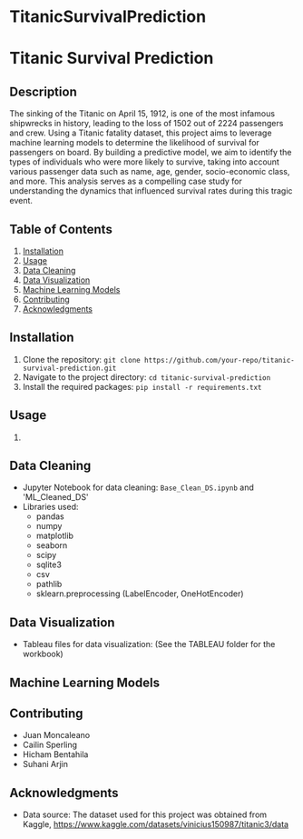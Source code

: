 # TitanicSurvivalPrediction
# Titanic Survival Prediction

## Description

The sinking of the Titanic on April 15, 1912, is one of the most infamous shipwrecks in history, leading to the loss of 1502 out of 2224 passengers and crew. Using a Titanic fatality dataset, this project aims to leverage machine learning models to determine the likelihood of survival for passengers on board. By building a predictive model, we aim to identify the types of individuals who were more likely to survive, taking into account various passenger data such as name, age, gender, socio-economic class, and more. This analysis serves as a compelling case study for understanding the dynamics that influenced survival rates during this tragic event.

## Table of Contents

1. [Installation](#installation)
2. [Usage](#usage)
3. [Data Cleaning](#data-cleaning)
4. [Data Visualization](#data-visualization)
5. [Machine Learning Models](#machine-learning-models)
6. [Contributing](#contributing)
7. [Acknowledgments](#acknowledgments)

## Installation

1. Clone the repository: `git clone https://github.com/your-repo/titanic-survival-prediction.git`
2. Navigate to the project directory: `cd titanic-survival-prediction`
3. Install the required packages: `pip install -r requirements.txt`

## Usage

1.

## Data Cleaning

- Jupyter Notebook for data cleaning: `Base_Clean_DS.ipynb` and 'ML_Cleaned_DS'
- Libraries used:
  - pandas
  - numpy
  - matplotlib
  - seaborn
  - scipy
  - sqlite3
  - csv
  - pathlib
  - sklearn.preprocessing (LabelEncoder, OneHotEncoder)

## Data Visualization

- Tableau files for data visualization: (See the TABLEAU folder for the workbook)

## Machine Learning Models

## Contributing

- Juan Moncaleano
- Cailin Sperling
- Hicham Bentahila
- Suhani Arjin

## Acknowledgments

- Data source: The dataset used for this project was obtained from Kaggle, https://www.kaggle.com/datasets/vinicius150987/titanic3/data
